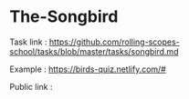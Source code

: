# The-Songbird


Task link : https://github.com/rolling-scopes-school/tasks/blob/master/tasks/songbird.md

Example : https://birds-quiz.netlify.com/#

Public link : 